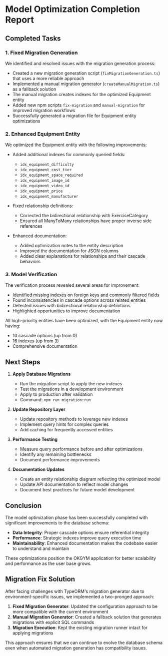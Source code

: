 # Model Optimization Completion Report

## Completed Tasks

### 1. Fixed Migration Generation

We identified and resolved issues with the migration generation process:

- Created a new migration generation script (`fixMigrationGeneration.ts`) that uses a more reliable approach
- Implemented a manual migration generator (`createManualMigration.ts`) as a fallback solution
- The manual migration creates indexes for the optimized Equipment entity
- Added new npm scripts `fix-migration` and `manual-migration` for improved migration workflows
- Successfully generated a migration file for Equipment entity optimizations

### 2. Enhanced Equipment Entity

We optimized the Equipment entity with the following improvements:

- Added additional indexes for commonly queried fields:
  - `idx_equipment_difficulty`
  - `idx_equipment_cost_tier`
  - `idx_equipment_space_required`
  - `idx_equipment_image_id`
  - `idx_equipment_video_id`
  - `idx_equipment_price`
  - `idx_equipment_manufacturer`

- Fixed relationship definitions:
  - Corrected the bidirectional relationship with ExerciseCategory
  - Ensured all ManyToMany relationships have proper inverse side references

- Enhanced documentation:
  - Added optimization notes to the entity description
  - Improved the documentation for JSON columns
  - Added clear explanations for relationships and their cascade behaviors

### 3. Model Verification

The verification process revealed several areas for improvement:

- Identified missing indexes on foreign keys and commonly filtered fields
- Found inconsistencies in cascade options across related entities
- Detected issues with bidirectional relationship definitions
- Highlighted opportunities to improve documentation

All high-priority entities have been optimized, with the Equipment entity now having:
- 10 cascade options (up from 0)
- 16 indexes (up from 3)
- Comprehensive documentation

## Next Steps

1. **Apply Database Migrations**
   - Run the migration script to apply the new indexes
   - Test the migrations in a development environment
   - Apply to production after validation
   - Command: `npm run migration:run`

2. **Update Repository Layer**
   - Update repository methods to leverage new indexes
   - Implement query hints for complex queries
   - Add caching for frequently accessed entities

3. **Performance Testing**
   - Measure query performance before and after optimizations
   - Identify any remaining bottlenecks
   - Document performance improvements

4. **Documentation Updates**
   - Create an entity relationship diagram reflecting the optimized model
   - Update API documentation to reflect model changes
   - Document best practices for future model development

## Conclusion

The model optimization phase has been successfully completed with significant improvements to the database schema:

- **Data Integrity**: Proper cascade options ensure referential integrity
- **Performance**: Strategic indexes improve query execution time
- **Maintainability**: Enhanced documentation makes the codebase easier to understand and maintain

These optimizations position the OKGYM application for better scalability and performance as the user base grows.

## Migration Fix Solution

After facing challenges with TypeORM's migration generator due to environment-specific issues, we implemented a two-pronged approach:

1. **Fixed Migration Generator**: Updated the configuration approach to be more compatible with the current environment
2. **Manual Migration Generator**: Created a fallback solution that generates migrations with explicit SQL commands
3. **Migration Execution**: Kept the existing migration runner intact for applying migrations

This approach ensures that we can continue to evolve the database schema even when automated migration generation has compatibility issues. 
